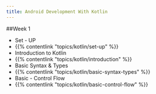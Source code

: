 ```yaml
---
title: Android Development With Kotlin
---
```

##Week 1
- Set - UP
- {{% contentlink "topics/kotlin/set-up" %}}
- Introduction to Kotlin
- {{% contentlink "topics/kotlin/introduction" %}}
- Basic Syntax & Types
- {{% contentlink "topics/kotlin/basic-syntax-types" %}}
- Basic - Control Flow
- {{% contentlink "topics/kotlin/basic-control-flow" %}}
